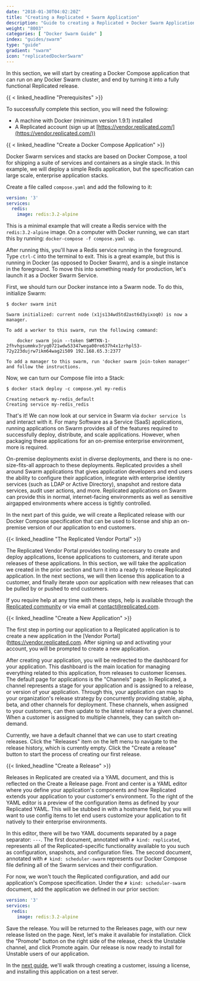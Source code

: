 ```yaml
---
date: "2018-01-30T04:02:20Z"
title: "Creating a Replicated + Swarm Application"
description: "Guide to creating a Replicated + Docker Swarm Application"
weight: "8003"
categories: [ "Docker Swarm Guide" ]
index: "guides/swarm"
type: "guide"
gradient: "swarm"
icon: "replicatedDockerSwarm"
---
```


In this section, we will start by creating a Docker Compose application that can run on any Docker Swarm cluster, and end by turning it into a fully functional Replicated release.

{{ < linked_headline "Prerequisites" >}}

To successfully complete this section, you will need the following:

* A machine with Docker (minimum version 1.9.1) installed
* A Replicated account (sign up at [https://vendor.replicated.com/](https://vendor.replicated.com/))

{{ < linked_headline "Create a Docker Compose Application" >}}

Docker Swarm services and stacks are based on Docker Compose, a tool for shipping a suite of services and containers as a single stack. In this example, we will deploy a simple Redis application, but the specification can large scale, enterprise application stacks.

Create a file called `compose.yaml` and add the following to it:

```yaml
version: '3'
services:
  redis:
    image: redis:3.2-alpine
```

This is a minimal example that will create a Redis service with the `redis:3.2-alpine` image. On a computer with Docker running, we can start this by running: `docker-compose -f compose.yaml up`. 

After running this, you'll have a Redis service running in the foreground. Type `ctrl-C` into the terminal to exit. This is a great example, but this is running in Docker (as opposed to Docker Swarm), and is a single instance in the foreground. To move this into something ready for production, let's launch it as a Docker Swarm Service.

First, we should turn our Docker instance into a Swarm node. To do this, initialize Swarm:

```shell
$ docker swarm init

Swarm initialized: current node (x1js134wd5td2ast6d3yixoq0) is now a manager.

To add a worker to this swarm, run the following command:

    docker swarm join --token SWMTKN-1-2fhvhgsummkv3ryq0721wdw53347wega00re637h4x1zrhpl53-72y223dujrw7ikm64wag2i509 192.168.65.3:2377

To add a manager to this swarm, run 'docker swarm join-token manager' and follow the instructions.
```

Now, we can turn our Compose file into a Stack:

```shell
$ docker stack deploy -c compose.yml my-redis

Creating network my-redis_default
Creating service my-redis_redis
```

That's it! We can now look at our service in Swarm via `docker service ls` and interact with it. For many Software as a Service (SaaS) applications, running applications on Swarm provides all of the features required to successfully deploy, distribute, and scale applications. However, when packaging these applications for an on-premise enterprise environment, more is required.

On-premise deployments exist in diverse deployments, and there is no one-size-fits-all approach to these deployments. Replicated provides a shell around Swarm applications that gives application developers and end users the ability to configure their application, integrate with enterprise identity services (such as LDAP or Active Directory), snapshot and restore data services, audit user actions, and more. Replicated applications on Swarm can provide this in normal, internet-facing environments as well as sensitive airgapped environments where access is tightly controlled.

In the next part of this guide, we will create a Replicated release with our Docker Compose specification that can be used to license and ship an on-premise version of our application to end customers.

{{< linked_headline "The Replicated Vendor Portal" >}}

The Replicated Vendor Portal provides tooling necessary to create and deploy applications, license applications to customers, and iterate upon releases of these applications. In this section, we will take the application we created in the prior section and turn it into a ready to release Replicated application. In the next sections, we will then license this application to a customer, and finally iterate upon our application with new releases that can be pulled by or pushed to end customers.

If you require help at any time with these steps, help is available through the [Replicated community](https://help.replicated.com/community) or via email at [contact@replicated.com](mailto:contact@replicated.com). 

{{< linked_headline "Create a New Application" >}}

The first step in porting our application to a Replicated application is to create a new application in the [Vendor Portal](https://vendor.replicated.com. After signing up and activating your account, you will be prompted to create a new application.

After creating your application, you will be redirected to the dashboard for your application. This dashboard is the main location for managing everything related to this application, from releases to customer licenses. The default page for applications is the "Channels" page. In Replicated, a channel represents a stage for your application and is assigned to a release, or version of your application. Through this, your application can map to your organization's release strategy by concurrently providing stable, alpha, beta, and other channels for deployment. These channels, when assigned to your customers, can then update to the latest release for a given channel. When a customer is assigned to multiple channels, they can switch on-demand.

Currently, we have a default channel that we can use to start creating releases. Click the "Releases" item on the left menu to navigate to the release history, which is currently empty. Click the "Create a release" button to start the process of creating our first release.

{{< linked_headline "Create a Release" >}}

Releases in Replicated are created via a YAML document, and this is reflected on the Create a Release page. Front and center is a YAML editor where you define your application's components and how Replicated extends your application to your customer's environment. To the right of the YAML editor is a preview of the configuration items as defined by your Replicated YAML. This will be stubbed in with a hostname field, but you will want to use config items to let end users customize your application to fit natively to their enterprise environments.

In this editor, there will be two YAML documents separated by a page separator: `---`. The first document, annotated with `# kind: replicated`, represents all of the Replicated-specific functionality available to you such as configuration, snapshots, and configuration files. The second document, annotated with `# kind: scheduler-swarm` represents our Docker Compose file defining all of the Swarm services and their configuration.

For now, we won't touch the Replicated configuration, and add our application's Compose specification. Under the `# kind: scheduler-swarm` document, add the application we defined in our prior section:

```yaml
version: '3'
services:
  redis:
    image: redis:3.2-alpine
```

Save the release. You will be returned to the Releases page, with our new release listed on the page. Next, let's make it available for installation. Click the "Promote" button on the right side of the release, check the Unstable channel, and click Promote again. Our release is now ready to install for Unstable users of our application.

In the [next guide](../install), we'll walk through creating a customer, issuing a license, and installing this application on a test server.
